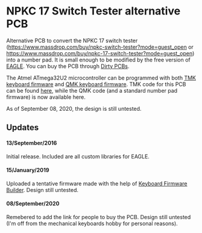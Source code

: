 # NPKC 17 Switch Tester alternative PCB
Alternative PCB to convert the NPKC 17 switch tester (https://www.massdrop.com/buy/npkc-switch-tester?mode=guest_open or https://www.massdrop.com/buy/npkc-17-switch-tester?mode=guest_open) into a number pad. It is small enough to be modified by the free version of [EAGLE](https://cadsoft.io/). You can buy the PCB through [Dirty PCBs](https://dirtypcbs.com/store/designer/details/9479/676/aunk-numpad).

The Atmel ATmega32U2 microcontroller can be programmed with both [TMK keyboard firmware](https://github.com/tmk/tmk_keyboard) and [QMK keyboard firmware](https://github.com/qmk/qmk_firmware). TMK code for this PCB can be found [here](https://github.com/VinnyCordeiro/tmk_keyboard/tree/master/keyboard/AUNK_Numpad), while the QMK code (and a standard number pad firmware) is now available here.

As of September 08, 2020, the design is still untested.

Updates
-------
#### 13/September/2016
Initial release. Included are all custom libraries for EAGLE.

#### 15/January/2019
Uploaded a tentative firmware made with the help of [Keyboard Firmware Builder](https://kbfirmware.com/). Design still untested.

#### 08/September/2020
Remebered to add the link for people to buy the PCB. Design still untested (I'm off from the mechanical keyboards hobby for personal reasons).
